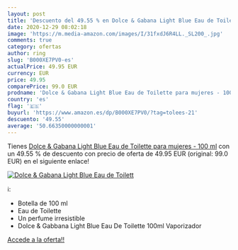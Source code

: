 ```yaml
---
layout: post
title: 'Descuento del 49.55 % en Dolce & Gabana Light Blue Eau de Toilett'
date: 2020-12-29 08:02:18
image: 'https://m.media-amazon.com/images/I/31fxdJ6R4LL._SL200_.jpg'
comments: true
category: ofertas
author: ring
slug: 'B000XE7PV0-es'
actualPrice: 49.95 EUR
currency: EUR
price: 49.95
comparePrice: 99.0 EUR
prodname: 'Dolce & Gabana Light Blue Eau de Toilette para mujeres - 100 ml'
country: 'es'
flag: '🇪🇸'
buyurl: 'https://www.amazon.es/dp/B000XE7PV0/?tag=tolees-21'
descuento: '49.55'
average: '50.66350000000001'
---
```


Tienes [Dolce & Gabana Light Blue Eau de Toilette para mujeres - 100 ml](https://www.amazon.es/dp/B000XE7PV0/?tag=tolees-21) con un 49.55 % de descuento con precio de oferta de 49.95 EUR (original: 99.0 EUR) en el siguiente enlace!

[![Dolce & Gabana Light Blue Eau de Toilett](https://m.media-amazon.com/images/I/31fxdJ6R4LL._SL200_.jpg)](https://www.amazon.es/dp/B000XE7PV0/?tag=tolees-21)

ℹ️:

- Botella de 100 ml
- Eau de Toilette
- Un perfume irresistible
- Dolce & Gabbana Light Blue Eau De Toilette 100ml Vaporizador

[Accede a la oferta!!](https://www.amazon.es/dp/B000XE7PV0/?tag=tolees-21)
